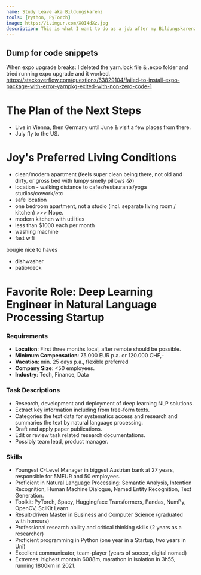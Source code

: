 ```yaml
---
name: Study Leave aka Bildungskarenz
tools: [Python, PyTorch]
image: https://i.imgur.com/XQI4dXz.jpg
description: This is what I want to do as a job after my Bildungskarenz.
---
```


## Dump for code snippets

When expo upgrade breaks:
I deleted the yarn.lock file & .expo folder and tried running expo upgrade and it worked.
<https://stackoverflow.com/questions/63829104/failed-to-install-expo-package-with-error-yarnpkg-exited-with-non-zero-code-1>





# The Plan of the Next Steps
- Live in Vienna, then Germany until June & visit a few places from there. 
- July fly to the US.

# Joy's Preferred Living Conditions
- clean/modern apartment (feels super clean being there, not old and dirty, or gross bed with lumpy smelly pillows 😭)
- location - walking distance to cafes/restaurants/yoga studios/cowork/etc
- safe location
- one bedroom apartment, not a studio (incl. separate living room / kitchen) >>> Nope.
- modern kitchen with utilities
- less than $1000 each per month
- washing machine
- fast wifi

bougie nice to haves
- dishwasher
- patio/deck


# Favorite Role: Deep Learning Engineer in Natural Language Processing Startup

### Requirements

- __Location__: First three months local, after remote should be possible.
- __Minimum Compensation__: 75.000 EUR p.a. or 120.000 CHF,-
- __Vacation__: min. 25 days p.a., flexible preferred
- __Company Size__: <50 employees.
- __Industry__: Tech, Finance, Data

### Task Descriptions
- Research, development and deployment of deep learning NLP solutions.
- Extract key information including from free-form texts.
- Categories the text data for systematics access and research and summaries the text by natural language processing.
- Draft and apply paper publications.
- Edit or review task related research documentations.
- Possibly team lead, product manager.

### Skills
- Youngest C-Level Manager in biggest Austrian bank at 27 years, responsible for 5MEUR and 50 employees.
- Proficient in Natural Language Processing: Semantic Analysis, Intention Recognition, Human Machine Dialogue, Named Entity Recognition, Text Generation.
- Toolkit: PyTorch, Spacy, Huggingface Transformers, Pandas, NumPy, OpenCV, SciKit Learn
- Result-driven Master in Business and Computer Science (graduated with honours)
- Professional research ability and critical thinking skills (2 years as a researcher)
- Proficient programming in Python (one year in a Startup, two years in Uni)
- Excellent communicator, team-player (years of soccer, digital nomad)
- Extremes: highest montain 6088m, marathon in isolation in 3h55, running 1800km in 2021.